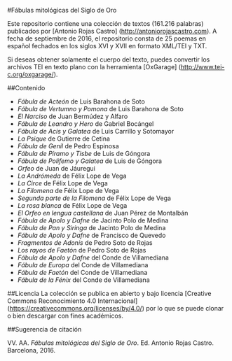 
#Fábulas mitológicas del Siglo de Oro

Este repositorio contiene una colección de textos (161.216 palabras) publicados por [Antonio Rojas Castro] (http://antoniorojascastro.com). A fecha de septiembre de 2016, el repositorio consta de 25 poemas en español fechados en los siglos XVI y XVII en formato XML/TEI y TXT. 

Si deseas obtener solamente el cuerpo del texto, puedes convertir los archivos TEI en texto plano con la herramienta [OxGarage] (http://www.tei-c.org/oxgarage/).

##Contenido

* *Fábula de Acteón* de Luis Barahona de Soto
* *Fábula de Vertumno y Pomona* de Luis Barahona de Soto
* *El Narciso* de Juan Bermúdez y Alfaro
* *Fábula de Leandro y Hero* de Gabriel Bocángel
* *Fábula de Acis y Galatea* de Luis Carrillo y Sotomayor
* *La Psique* de Gutierre de Cetina
* *Fábula de Genil* de Pedro Espinosa
* *Fábula de Píramo y Tisbe* de Luis de Góngora
* *Fábula de Polifemo y Galatea* de Luis de Góngora
* *Orfeo* de Juan de Jáuregui
* *La Andrómeda* de Félix Lope de Vega
* *La Circe* de Félix Lope de Vega
* *La Filomena* de Félix Lope de Vega
* *Segunda parte de la Filomena* de Félix Lope de Vega
* *La rosa blanca* de Félix Lope de Vega
* *El Orfeo en lengua castellana* de Juan Pérez de Montalbán
* *Fábula de Apolo y Dafne* de Jacinto Polo de Medina
* *Fábula de Pan y Siringa* de Jacinto Polo de Medina
* *Fábula de Apolo y Dafne* de Francisco de Quevedo
* *Fragmentos de Adonis* de Pedro Soto de Rojas
* *Los rayos de Faetón* de Pedro Soto de Rojas
* *Fábula de Apolo y Dafne* del Conde de Villamediana
* *Fábula de Europa* del Conde de Villamediana
* *Fábula de Faetón* del Conde de Villamediana
* *Fábula de la Fénix* del Conde de Villamediana

##Licencia
La colección se publica en abierto y bajo licencia [Creative Commons Reconocimiento 4.0 Internacional] (https://creativecommons.org/licenses/by/4.0/) por lo que se puede clonar o bien descargar con fines académicos. 

##Sugerencia de citación

VV. AA. *Fábulas mitológicas del Siglo de Oro*. Ed. Antonio Rojas Castro. Barcelona, 2016. 
